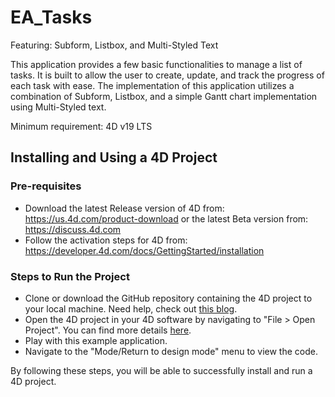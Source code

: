 # EA_Tasks
Featuring: Subform, Listbox, and Multi-Styled Text

This application provides a few basic functionalities to manage a list of tasks. It is built to allow the user to create, update, and track the progress of each task with ease. The implementation of this application utilizes a combination of Subform, Listbox, and a simple Gantt chart implementation using Multi-Styled text.

Minimum requirement: 4D v19 LTS

## Installing and Using a 4D Project

### Pre-requisites

* Download the latest Release version of 4D from: https://us.4d.com/product-download or the latest Beta version from: https://discuss.4d.com
* Follow the activation steps for 4D from: https://developer.4d.com/docs/GettingStarted/installation

### Steps to Run the Project

* Clone or download the GitHub repository containing the 4D project to your local machine. Need help, check out [this blog](https://blog.4d.com/github-4d-depot/).
* Open the 4D project in your 4D software by navigating to "File > Open Project".  You can find more details [here](https://developer.4d.com/docs/GettingStarted/creating#opening-a-project).
* Play with this example application.
* Navigate to the "Mode/Return to design mode" menu to view the code.

By following these steps, you will be able to successfully install and run a 4D project.
